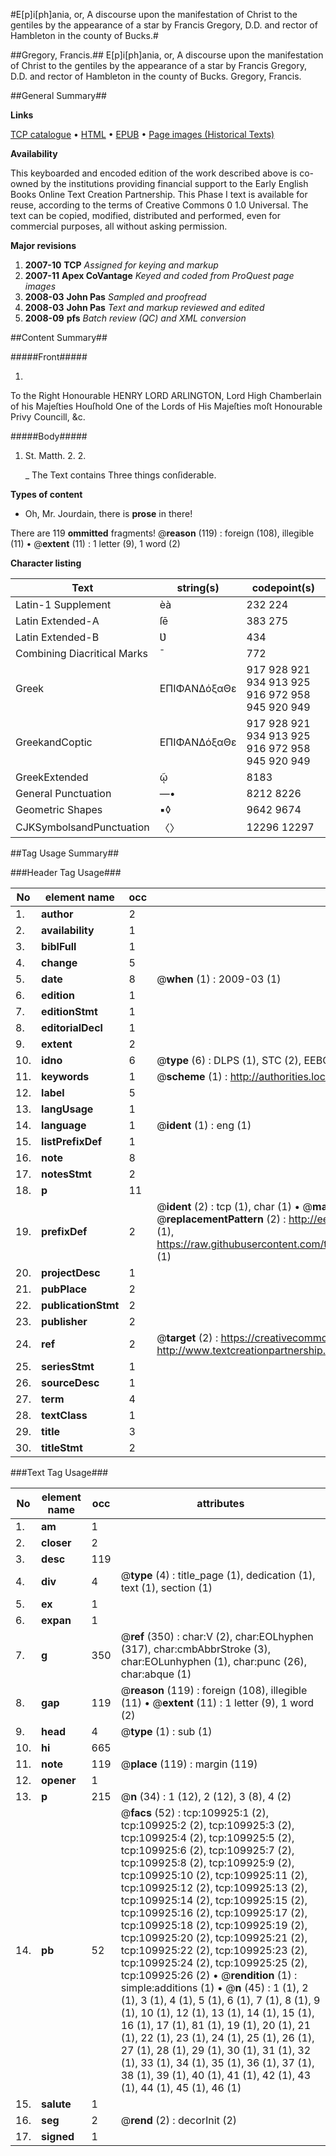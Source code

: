 #E[p]i[ph]ania, or, A discourse upon the manifestation of Christ to the gentiles by the appearance of a star by Francis Gregory, D.D. and rector of Hambleton in the county of Bucks.#

##Gregory, Francis.##
E[p]i[ph]ania, or, A discourse upon the manifestation of Christ to the gentiles by the appearance of a star by Francis Gregory, D.D. and rector of Hambleton in the county of Bucks.
Gregory, Francis.

##General Summary##

**Links**

[TCP catalogue](http://www.ota.ox.ac.uk/tcp/)  • 
[HTML](http://tei.it.ox.ac.uk/tcp/Texts-HTML/free/A42/A42045.html)  • 
[EPUB](http://tei.it.ox.ac.uk/tcp/Texts-EPUB/free/A42/A42045.epub) • 
[Page images (Historical Texts)](https://data.historicaltexts.jisc.ac.uk/view?pubId=eebo-27041204e&pageId=eebo-27041204e-109925-1)

**Availability**

This keyboarded and encoded edition of the
	       work described above is co-owned by the institutions
	       providing financial support to the Early English Books
	       Online Text Creation Partnership. This Phase I text is
	       available for reuse, according to the terms of Creative
	       Commons 0 1.0 Universal. The text can be copied,
	       modified, distributed and performed, even for
	       commercial purposes, all without asking permission.

**Major revisions**

1. __2007-10__ __TCP__ *Assigned for keying and markup*
1. __2007-11__ __Apex CoVantage__ *Keyed and coded from ProQuest page images*
1. __2008-03__ __John Pas__ *Sampled and proofread*
1. __2008-03__ __John Pas__ *Text and markup reviewed and edited*
1. __2008-09__ __pfs__ *Batch review (QC) and XML conversion*

##Content Summary##

#####Front#####

1. 
To the Right Honourable HENRY LORD ARLINGTON, Lord High Chamberlain of his Majeſties Houſhold One of the Lords of His Majeſties moſt Honourable Privy Councill, &c.

#####Body#####

1. St. Matth. 2. 2.

    _ The Text contains Three things conſiderable.

**Types of content**

  * Oh, Mr. Jourdain, there is **prose** in there!

There are 119 **ommitted** fragments! 
 @__reason__ (119) : foreign (108), illegible (11)  •  @__extent__ (11) : 1 letter (9), 1 word (2)

**Character listing**


|Text|string(s)|codepoint(s)|
|---|---|---|
|Latin-1 Supplement|èà|232 224|
|Latin Extended-A|ſē|383 275|
|Latin Extended-B|Ʋ|434|
|Combining             Diacritical Marks|̄|772|
|Greek|ΕΠΙΦΑΝΔόξαΘε|917 928 921 934 913 925 916 972 958 945 920 949|
|GreekandCoptic|ΕΠΙΦΑΝΔόξαΘε|917 928 921 934 913 925 916 972 958 945 920 949|
|GreekExtended|ῷ|8183|
|General Punctuation|—•|8212 8226|
|Geometric Shapes|▪◊|9642 9674|
|CJKSymbolsandPunctuation|〈〉|12296 12297|

##Tag Usage Summary##

###Header Tag Usage###

|No|element name|occ|attributes|
|---|---|---|---|
|1.|__author__|2||
|2.|__availability__|1||
|3.|__biblFull__|1||
|4.|__change__|5||
|5.|__date__|8| @__when__ (1) : 2009-03 (1)|
|6.|__edition__|1||
|7.|__editionStmt__|1||
|8.|__editorialDecl__|1||
|9.|__extent__|2||
|10.|__idno__|6| @__type__ (6) : DLPS (1), STC (2), EEBO-CITATION (1), OCLC (1), VID (1)|
|11.|__keywords__|1| @__scheme__ (1) : http://authorities.loc.gov/ (1)|
|12.|__label__|5||
|13.|__langUsage__|1||
|14.|__language__|1| @__ident__ (1) : eng (1)|
|15.|__listPrefixDef__|1||
|16.|__note__|8||
|17.|__notesStmt__|2||
|18.|__p__|11||
|19.|__prefixDef__|2| @__ident__ (2) : tcp (1), char (1)  •  @__matchPattern__ (2) : ([0-9\-]+):([0-9IVX]+) (1), (.+) (1)  •  @__replacementPattern__ (2) : http://eebo.chadwyck.com/downloadtiff?vid=$1&page=$2 (1), https://raw.githubusercontent.com/textcreationpartnership/Texts/master/tcpchars.xml#$1 (1)|
|20.|__projectDesc__|1||
|21.|__pubPlace__|2||
|22.|__publicationStmt__|2||
|23.|__publisher__|2||
|24.|__ref__|2| @__target__ (2) : https://creativecommons.org/publicdomain/zero/1.0/ (1), http://www.textcreationpartnership.org/docs/. (1)|
|25.|__seriesStmt__|1||
|26.|__sourceDesc__|1||
|27.|__term__|4||
|28.|__textClass__|1||
|29.|__title__|3||
|30.|__titleStmt__|2||


###Text Tag Usage###

|No|element name|occ|attributes|
|---|---|---|---|
|1.|__am__|1||
|2.|__closer__|2||
|3.|__desc__|119||
|4.|__div__|4| @__type__ (4) : title_page (1), dedication (1), text (1), section (1)|
|5.|__ex__|1||
|6.|__expan__|1||
|7.|__g__|350| @__ref__ (350) : char:V (2), char:EOLhyphen (317), char:cmbAbbrStroke (3), char:EOLunhyphen (1), char:punc (26), char:abque (1)|
|8.|__gap__|119| @__reason__ (119) : foreign (108), illegible (11)  •  @__extent__ (11) : 1 letter (9), 1 word (2)|
|9.|__head__|4| @__type__ (1) : sub (1)|
|10.|__hi__|665||
|11.|__note__|119| @__place__ (119) : margin (119)|
|12.|__opener__|1||
|13.|__p__|215| @__n__ (34) : 1 (12), 2 (12), 3 (8), 4 (2)|
|14.|__pb__|52| @__facs__ (52) : tcp:109925:1 (2), tcp:109925:2 (2), tcp:109925:3 (2), tcp:109925:4 (2), tcp:109925:5 (2), tcp:109925:6 (2), tcp:109925:7 (2), tcp:109925:8 (2), tcp:109925:9 (2), tcp:109925:10 (2), tcp:109925:11 (2), tcp:109925:12 (2), tcp:109925:13 (2), tcp:109925:14 (2), tcp:109925:15 (2), tcp:109925:16 (2), tcp:109925:17 (2), tcp:109925:18 (2), tcp:109925:19 (2), tcp:109925:20 (2), tcp:109925:21 (2), tcp:109925:22 (2), tcp:109925:23 (2), tcp:109925:24 (2), tcp:109925:25 (2), tcp:109925:26 (2)  •  @__rendition__ (1) : simple:additions (1)  •  @__n__ (45) : 1 (1), 2 (1), 3 (1), 4 (1), 5 (1), 6 (1), 7 (1), 8 (1), 9 (1), 10 (1), 12 (1), 13 (1), 14 (1), 15 (1), 16 (1), 17 (1), 81 (1), 19 (1), 20 (1), 21 (1), 22 (1), 23 (1), 24 (1), 25 (1), 26 (1), 27 (1), 28 (1), 29 (1), 30 (1), 31 (1), 32 (1), 33 (1), 34 (1), 35 (1), 36 (1), 37 (1), 38 (1), 39 (1), 40 (1), 41 (1), 42 (1), 43 (1), 44 (1), 45 (1), 46 (1)|
|15.|__salute__|1||
|16.|__seg__|2| @__rend__ (2) : decorInit (2)|
|17.|__signed__|1||
